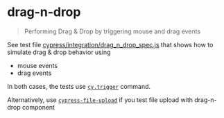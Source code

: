# drag-n-drop

> Performing Drag & Drop by triggering mouse and drag events

See test file [cypress/integration/drag_n_drop_spec.js](cypress/integration/drag_n_drop_spec.js) that shows how to simulate drag & drop behavior using

- mouse events
- drag events

In both cases, the tests use [`cy.trigger`](https://on.cypress.io/trigger) command.

Alternatively, use [`cypress-file-upload`](https://github.com/abramenal/cypress-file-upload) if you test file upload with drag-n-drop component
